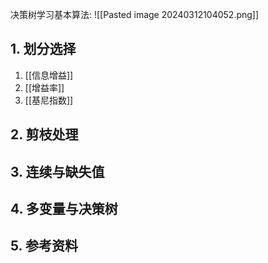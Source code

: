 决策树学习基本算法:
![[Pasted image 20240312104052.png]]

## 1. 划分选择
1. [[信息增益]]
2. [[增益率]]
3. [[基尼指数]]
## 2. 剪枝处理
## 3. 连续与缺失值
## 4. 多变量与决策树
## 5. 参考资料

